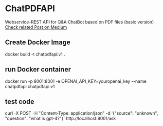 # ChatPDFAPI
Webservice-REST API for Q&amp;A ChatBot based on PDF files (basic version) 
[Check related Post on Medium](https://medium.com/@shmilysyg/build-chatpdfapi-to-chat-with-pdf-files-with-openai-key-5af21a9ee310)

## Create Docker Image

docker build -t chatpdfapi:v1 .

## run Docker container

docker run -p 8001:8001 -e OPENAI_API_KEY=youropenai_key --name chatpdfapi chatpdfapi:v1


## test code

curl -X POST -H "Content-Type: application/json" -d '{"source": "unknown", "question": "what is gpt-4?"}' http://localhost:8001/ask
